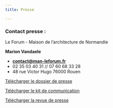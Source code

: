 ```yaml
---
title: Presse

---
```

### **Contact presse :**

Le Forum - Maison de l’architecture de Normandie

**Marion Vandaele**

* [**contact@man-leforum.fr**](mailto:contact@man-leforum.fr)
* 02 35 03 40 31 // 07 60 68 33 28
* 48 rue Victor Hugo 76000 Rouen

<a class="button download" href="/files/dossier-de-presse_zigzag-festival-2021.pdf">Télécharger le dossier de presse</a>

<a class="button download" href="/files/kit-com-zz2021.zip">Télécharger le kit de communication</a>

<a class="button download" href="/files/photos-officielles-zigzag.zip">Télécharger la revue de presse</a>